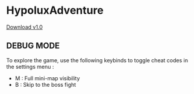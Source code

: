 # HypoluxAdventure
[Download v1.0](https://github.com/KevinGr19-Univ/HypoluxAdventure/releases/download/v1.0/HypoluxAdventure-Setup-1.0.exe)

## DEBUG MODE
To explore the game, use the following keybinds to toggle cheat codes in the settings menu :
* M : Full mini-map visibility
* B : Skip to the boss fight
